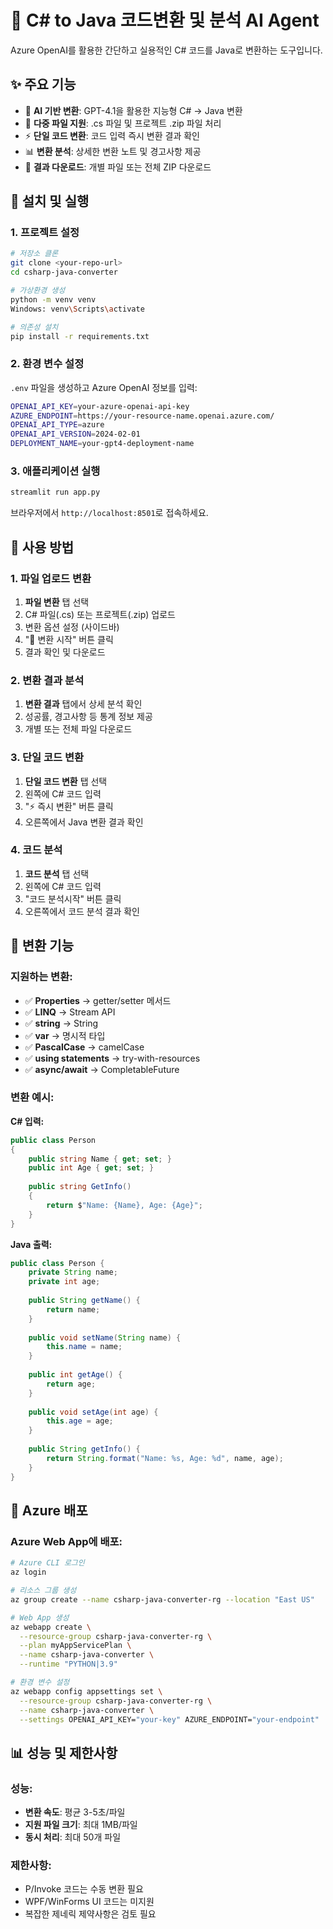 # 🔄 C# to Java 코드변환 및 분석 AI Agent

Azure OpenAI를 활용한 간단하고 실용적인 C# 코드를 Java로 변환하는 도구입니다.

## ✨ 주요 기능

- 🤖 **AI 기반 변환**: GPT-4.1을 활용한 지능형 C# → Java 변환
- 📁 **다중 파일 지원**: .cs 파일 및 프로젝트 .zip 파일 처리
- ⚡ **단일 코드 변환**: 코드 입력 즉시 변환 결과 확인
- 📊 **변환 분석**: 상세한 변환 노트 및 경고사항 제공
- 💾 **결과 다운로드**: 개별 파일 또는 전체 ZIP 다운로드

## 🚀 설치 및 실행

### 1. 프로젝트 설정
```bash
# 저장소 클론
git clone <your-repo-url>
cd csharp-java-converter

# 가상환경 생성
python -m venv venv
Windows: venv\Scripts\activate

# 의존성 설치
pip install -r requirements.txt
```

### 2. 환경 변수 설정
`.env` 파일을 생성하고 Azure OpenAI 정보를 입력:

```bash
OPENAI_API_KEY=your-azure-openai-api-key
AZURE_ENDPOINT=https://your-resource-name.openai.azure.com/
OPENAI_API_TYPE=azure
OPENAI_API_VERSION=2024-02-01
DEPLOYMENT_NAME=your-gpt4-deployment-name
```

### 3. 애플리케이션 실행
```bash
streamlit run app.py
```

브라우저에서 `http://localhost:8501`로 접속하세요.

## 📖 사용 방법

### 1. 파일 업로드 변환
1. **파일 변환** 탭 선택
2. C# 파일(.cs) 또는 프로젝트(.zip) 업로드
3. 변환 옵션 설정 (사이드바)
4. "🚀 변환 시작" 버튼 클릭
5. 결과 확인 및 다운로드

### 2. 변환 결과 분석
1. **변환 결과** 탭에서 상세 분석 확인
2. 성공률, 경고사항 등 통계 정보 제공
3. 개별 또는 전체 파일 다운로드

### 3. 단일 코드 변환
1. **단일 코드 변환** 탭 선택
2. 왼쪽에 C# 코드 입력
3. "⚡ 즉시 변환" 버튼 클릭
4. 오른쪽에서 Java 변환 결과 확인

### 4. 코드 분석
1. **코드 분석** 탭 선택
2. 왼쪽에 C# 코드 입력
3. "코드 분석시작" 버튼 클릭
4. 오른쪽에서 코드 분석 결과 확인

## 🎯 변환 기능

### 지원하는 변환:
- ✅ **Properties** → getter/setter 메서드
- ✅ **LINQ** → Stream API
- ✅ **string** → String
- ✅ **var** → 명시적 타입
- ✅ **PascalCase** → camelCase
- ✅ **using statements** → try-with-resources
- ✅ **async/await** → CompletableFuture

### 변환 예시:
**C# 입력:**
```csharp
public class Person
{
    public string Name { get; set; }
    public int Age { get; set; }
    
    public string GetInfo()
    {
        return $"Name: {Name}, Age: {Age}";
    }
}
```

**Java 출력:**
```java
public class Person {
    private String name;
    private int age;
    
    public String getName() {
        return name;
    }
    
    public void setName(String name) {
        this.name = name;
    }
    
    public int getAge() {
        return age;
    }
    
    public void setAge(int age) {
        this.age = age;
    }
    
    public String getInfo() {
        return String.format("Name: %s, Age: %d", name, age);
    }
}
```

## 🔧 Azure 배포

### Azure Web App에 배포:
```bash
# Azure CLI 로그인
az login

# 리소스 그룹 생성
az group create --name csharp-java-converter-rg --location "East US"

# Web App 생성
az webapp create \
  --resource-group csharp-java-converter-rg \
  --plan myAppServicePlan \
  --name csharp-java-converter \
  --runtime "PYTHON|3.9"

# 환경 변수 설정
az webapp config appsettings set \
  --resource-group csharp-java-converter-rg \
  --name csharp-java-converter \
  --settings OPENAI_API_KEY="your-key" AZURE_ENDPOINT="your-endpoint"
```

## 📊 성능 및 제한사항

### 성능:
- **변환 속도**: 평균 3-5초/파일
- **지원 파일 크기**: 최대 1MB/파일
- **동시 처리**: 최대 50개 파일

### 제한사항:
- P/Invoke 코드는 수동 변환 필요
- WPF/WinForms UI 코드는 미지원
- 복잡한 제네릭 제약사항은 검토 필요

